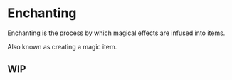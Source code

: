 # Enchanting

Enchanting is the process by which magical effects are infused into items. 

Also known as creating a magic item.

## WIP
